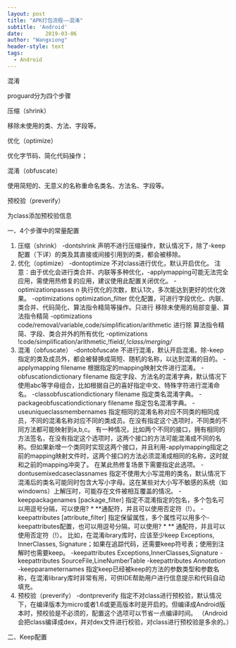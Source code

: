 ```yaml
---
layout: post
title: "APK打包流程——混淆"
subtitle: 'Android'
date:       2019-03-06
author: "Wangxiong"
header-style: text
tags:
  - Android
---
```


混淆

proguard分为四个步骤

压缩（shrink）

移除未使用的类、方法、字段等。

优化（optimize）

优化字节码、简化代码操作；

混淆（obfuscate）

使用简短的、无意义的名称重命名类名、方法名、字段等。

预校验（preverify）

为class添加预校验信息

一、4个步骤中的常量配置

1. 压缩（shrink）
  -dontshrink
  声明不进行压缩操作，默认情况下，除了-keep配置（下详）的类及其直接或间接引用到的类，都会被移除。
2. 优化（optimize）
  -dontoptimize
  不对class进行优化，默认开启优化。
  注意：由于优化会进行类合并、内联等多种优化，-applymapping可能无法完全应用，需使用热修复的应用，建议使用此配置关闭优化。
  -optimizationpasses n  执行优化的次数，默认1次，多次能达到更好的优化效果。
  -optimizations optimization_filter
  优化配置，可进行字段优化、内联、类合并、代码简化、算法指令精简等操作。只进行 移除未使用的局部变量、算法指令精简
  -optimizations code/removal/variable,code/simplification/arithmetic
  进行除 算法指令精简、字段、类合并外的所有优化
  -optimizations !code/simplification/arithmetic,!field/*,!class/merging/*
3. 混淆（obfuscate）
  -dontobfuscate
  不进行混淆，默认开启混淆。除-keep指定的类及成员外，都会被替换成简短、随机的名称，以达到混淆的目的。
  -applymapping filename
  根据指定的mapping映射文件进行混淆。
  -obfuscationdictionary filename
  指定字段、方法名的混淆字典，默认情况下使用abc等字母组合，比如根据自己的喜好指定中文、特殊字符进行混淆命名。
  -classobfuscationdictionary filename
  指定类名混淆字典。
  -packageobfuscationdictionary filename
  指定包名混淆字典。
  -useuniqueclassmembernames
  指定相同的混淆名称对应不同类的相同成员，不同的混淆名称对应不同的类成员。在没有指定这个选项时，不同类的不同方法都可能映射到a,b,c。
  有一种情况，比如两个不同的接口，拥有相同的方法签名，在没有指定这个选项时，这两个接口的方法可能混淆成不同的名称。但如果新增一个类同时实现这两个接口，并且利用-applymapping指定之前的mapping映射文件时，这两个接口的方法必须混淆成相同的名称，这时就和之前的mapping冲突了。
  在某此热修复场景下需要指定此选项。
  -dontusemixedcaseclassnames
  指定不使用大小写混用的类名，默认情况下混淆后的类名可能同时包含大写小字母。这在某些对大小写不敏感的系统（如windowns）上解压时，可能存在文件被相互覆盖的情况。
  -keeppackagenames [package_filter]
  指定不混淆指定的包名，多个包名可以用逗号分隔，可以使用? * **通配符，并且可以使用否定符（!）。
  -keepattributes [attribute_filter]
  指定保留属性，多个属性可以用多个-keepattributes配置，也可以用逗号分隔，可以使用? * **
  通配符，并且可以使用否定符（!）。
  比如，在混淆ibrary库时，应该至少keep Exceptions, InnerClasses, Signature；如果在追踪代码，还需要keep符号表；使用到注解时也需要keep。
  -keepattributes Exceptions,InnerClasses,Signature
  -keepattributes SourceFile,LineNumberTable
  -keepattributes *Annotation*
  -keepparameternames
  指定keep已经被keep的方法的参数类型和参数名称，在混淆library库时非常有用，可供IDE帮助用户进行信息提示和代码自动填充。
4. 预校验（preverify）
  -dontpreverify
  指定不对class进行预校验，默认情况下，在编译版本为micro或者1.6或更高版本时是开启的。但编译成Android版本时，预校验是不必须的，配置这个选项可以节省一点编译时间。
  （Android会把class编译成dex，并对dex文件进行校验，对class进行预校验是多余的。）

二、Keep配置